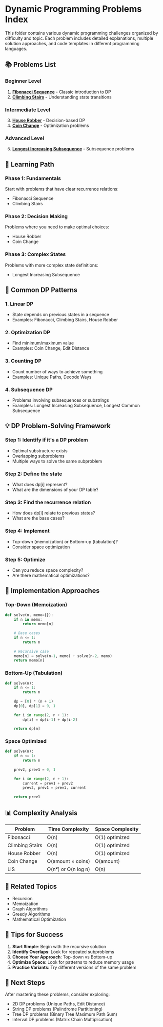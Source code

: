 # Dynamic Programming Problems Index

This folder contains various dynamic programming challenges organized by difficulty and topic. Each problem includes detailed explanations, multiple solution approaches, and code templates in different programming languages.

## 📚 Problems List

### Beginner Level
1. **[Fibonacci Sequence](./fibonacci-sequence.md)** - Classic introduction to DP
2. **[Climbing Stairs](./climbing-stairs.md)** - Understanding state transitions

### Intermediate Level
3. **[House Robber](./house-robber.md)** - Decision-based DP
4. **[Coin Change](./coin-change.md)** - Optimization problems

### Advanced Level
5. **[Longest Increasing Subsequence](./longest-increasing-subsequence.md)** - Subsequence problems

## 🎯 Learning Path

### Phase 1: Fundamentals
Start with problems that have clear recurrence relations:
- Fibonacci Sequence
- Climbing Stairs

### Phase 2: Decision Making
Problems where you need to make optimal choices:
- House Robber
- Coin Change

### Phase 3: Complex States
Problems with more complex state definitions:
- Longest Increasing Subsequence

## 🔧 Common DP Patterns

### 1. Linear DP
- State depends on previous states in a sequence
- Examples: Fibonacci, Climbing Stairs, House Robber

### 2. Optimization DP
- Find minimum/maximum value
- Examples: Coin Change, Edit Distance

### 3. Counting DP
- Count number of ways to achieve something
- Examples: Unique Paths, Decode Ways

### 4. Subsequence DP
- Problems involving subsequences or substrings
- Examples: Longest Increasing Subsequence, Longest Common Subsequence

## 💡 DP Problem-Solving Framework

### Step 1: Identify if it's a DP problem
- Optimal substructure exists
- Overlapping subproblems
- Multiple ways to solve the same subproblem

### Step 2: Define the state
- What does dp[i] represent?
- What are the dimensions of your DP table?

### Step 3: Find the recurrence relation
- How does dp[i] relate to previous states?
- What are the base cases?

### Step 4: Implement
- Top-down (memoization) or Bottom-up (tabulation)?
- Consider space optimization

### Step 5: Optimize
- Can you reduce space complexity?
- Are there mathematical optimizations?

## 🚀 Implementation Approaches

### Top-Down (Memoization)
```python
def solve(n, memo={}):
    if n in memo:
        return memo[n]
    
    # Base cases
    if n <= 1:
        return n
    
    # Recursive case
    memo[n] = solve(n-1, memo) + solve(n-2, memo)
    return memo[n]
```

### Bottom-Up (Tabulation)
```python
def solve(n):
    if n <= 1:
        return n
    
    dp = [0] * (n + 1)
    dp[0], dp[1] = 0, 1
    
    for i in range(2, n + 1):
        dp[i] = dp[i-1] + dp[i-2]
    
    return dp[n]
```

### Space Optimized
```python
def solve(n):
    if n <= 1:
        return n
    
    prev2, prev1 = 0, 1
    
    for i in range(2, n + 1):
        current = prev1 + prev2
        prev2, prev1 = prev1, current
    
    return prev1
```

## 📊 Complexity Analysis

| Problem | Time Complexity | Space Complexity |
|---------|----------------|------------------|
| Fibonacci | O(n) | O(1) optimized |
| Climbing Stairs | O(n) | O(1) optimized |
| House Robber | O(n) | O(1) optimized |
| Coin Change | O(amount × coins) | O(amount) |
| LIS | O(n²) or O(n log n) | O(n) |

## 🔗 Related Topics
- Recursion
- Memoization
- Graph Algorithms
- Greedy Algorithms
- Mathematical Optimization

## 📝 Tips for Success
1. **Start Simple**: Begin with the recursive solution
2. **Identify Overlaps**: Look for repeated subproblems
3. **Choose Your Approach**: Top-down vs Bottom-up
4. **Optimize Space**: Look for patterns to reduce memory usage
5. **Practice Variants**: Try different versions of the same problem

## 🎯 Next Steps
After mastering these problems, consider exploring:
- 2D DP problems (Unique Paths, Edit Distance)
- String DP problems (Palindrome Partitioning)
- Tree DP problems (Binary Tree Maximum Path Sum)
- Interval DP problems (Matrix Chain Multiplication)
